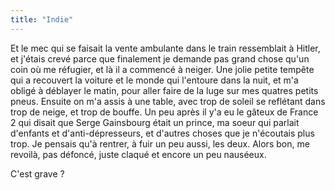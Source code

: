 ```yaml
---
title: "Indie"
---
```


Et le mec qui se faisait la vente ambulante dans le train ressemblait à
Hitler, et j'étais crevé parce que finalement je demande pas grand chose qu'un
coin où me réfugier, et là il a commencé à neiger. Une jolie petite tempête
qui a recouvert la voiture et le monde qui l'entoure dans la nuit, et m'a
obligé à déblayer le matin, pour aller faire de la luge sur mes quatres petits
pneus. Ensuite on m'a assis à une table, avec trop de soleil se reflétant dans
trop de neige, et trop de bouffe. Un peu après il y'a eu le gâteux de France 2
qui disait que Serge Gainsbourg était un prince, ma soeur qui parlait
d'enfants et d'anti-dépresseurs, et d'autres choses que je n'écoutais plus
trop. Je pensais qu'à rentrer, à fuir un peu aussi, les deux. Alors bon, me
revoilà, pas défoncé, juste claqué et encore un peu nauséeux.

C'est grave ?

